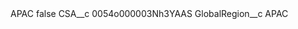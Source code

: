 <?xml version="1.0" encoding="UTF-8"?>
<CustomMetadata xmlns="http://soap.sforce.com/2006/04/metadata" xmlns:xsi="http://www.w3.org/2001/XMLSchema-instance" xmlns:xsd="http://www.w3.org/2001/XMLSchema">
    <label>APAC</label>
    <protected>false</protected>
    <values>
        <field>CSA__c</field>
        <value xsi:type="xsd:string">0054o000003Nh3YAAS</value>
    </values>
    <values>
        <field>GlobalRegion__c</field>
        <value xsi:type="xsd:string">APAC</value>
    </values>
</CustomMetadata>
